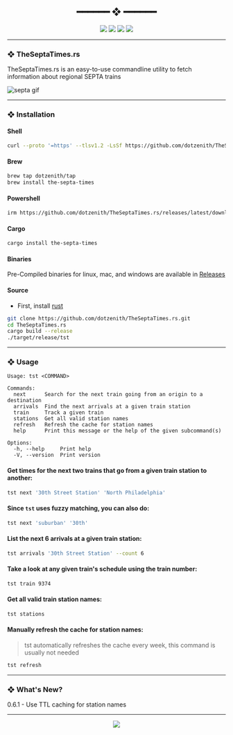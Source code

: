 <h2 align="center"> ━━━━━━  ❖  ━━━━━━ </h2>

<!-- BADGES -->
<div align="center">
   <p></p>
   
   <img src="https://img.shields.io/github/stars/dotzenith/TheSeptaTimes.rs?color=F8BD96&labelColor=302D41&style=for-the-badge">   

   <img src="https://img.shields.io/github/forks/dotzenith/TheSeptaTimes.rs?color=DDB6F2&labelColor=302D41&style=for-the-badge">   

   <img src="https://img.shields.io/github/repo-size/dotzenith/TheSeptaTimes.rs?color=ABE9B3&labelColor=302D41&style=for-the-badge">
   
   <img src="https://img.shields.io/github/commit-activity/y/dotzenith/TheSeptaTimes.rs?color=96CDFB&labelColor=302D41&style=for-the-badge&label=COMMITS"/>
   <br>
</div>

<p/>

---

### ❖ TheSeptaTimes.rs

TheSeptaTimes.rs is an easy-to-use commandline utility to fetch information about regional SEPTA trains

  <img src="https://github.com/dotzenith/dotzenith/blob/main/assets/TheSeptaTimes/septa.gif" alt="septa gif">

---

### ❖ Installation

#### Shell
```sh
curl --proto '=https' --tlsv1.2 -LsSf https://github.com/dotzenith/TheSeptaTimes.rs/releases/latest/download/the-septa-times-installer.sh | sh
```

#### Brew
```sh
brew tap dotzenith/tap
brew install the-septa-times
```

#### Powershell
```sh
irm https://github.com/dotzenith/TheSeptaTimes.rs/releases/latest/download/the-septa-times-installer.ps1 | iex
```

#### Cargo
```sh
cargo install the-septa-times
```

#### Binaries
Pre-Compiled binaries for linux, mac, and windows are available in [Releases](https://github.com/dotzenith/TheSeptaTimes.rs/releases)

#### Source
- First, install [rust](https://rustup.rs/)
```sh
git clone https://github.com/dotzenith/TheSeptaTimes.rs.git
cd TheSeptaTimes.rs
cargo build --release
./target/release/tst
```

---

### ❖ Usage

```
Usage: tst <COMMAND>

Commands:
  next      Search for the next train going from an origin to a destination
  arrivals  Find the next arrivals at a given train station
  train     Track a given train
  stations  Get all valid station names
  refresh   Refresh the cache for station names
  help      Print this message or the help of the given subcommand(s)

Options:
  -h, --help     Print help
  -V, --version  Print version
```

#### Get times for the next two trains that go from a given train station to another:
```sh
tst next '30th Street Station' 'North Philadelphia'
```

#### Since `tst` uses fuzzy matching, you can also do:
```sh
tst next 'suburban' '30th'
```

#### List the next 6 arrivals at a given train station:
```sh
tst arrivals '30th Street Station' --count 6
```

#### Take a look at any given train's schedule using the train number:
```sh
tst train 9374
```

#### Get all valid train station names:
```sh
tst stations
```

#### Manually refresh the cache for station names:
> tst automatically refreshes the cache every week, this command is usually not needed
```sh
tst refresh
```

---

### ❖ What's New? 
0.6.1 - Use TTL caching for station names

---

<div align="center">

   <img src="https://img.shields.io/static/v1.svg?label=License&message=MIT&color=F5E0DC&labelColor=302D41&style=for-the-badge">

</div>
